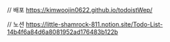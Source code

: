 // 배포
https://kimwoojin0622.github.io/todoistWep/

// 노션
https://little-shamrock-811.notion.site/Todo-List-14b4f6a84d6a8081952ad176483b122b
